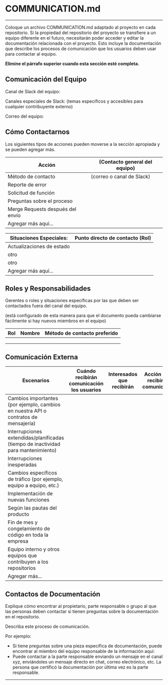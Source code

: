 # COMMUNICATION.md

***
Coloque un archivo COMMUNICATION.md adaptado al proyecto en cada repositorio. Si la propiedad del repositorio del proyecto se transfiere a un equipo diferente en el futuro, necesitarán poder acceder y editar la documentación relacionada con el proyecto. Esto incluye la documentación que describe los procesos de comunicación que los usuarios deben usar para contactar al equipo.

**Elimine el párrafo superior cuando esta sección esté completa.**

## Comunicación del Equipo

Canal de Slack del equipo:

Canales especiales de Slack: (temas específicos y accesibles para cualquier contribuyente externo)

Correo del equipo:

## Cómo Contactarnos

Los siguientes tipos de acciones pueden moverse a la sección apropiada y se pueden agregar más.

| Acción                         | (Contacto general del equipo) |
|-------------------------------|------------------------------|
| Método de contacto            | (correo o canal de Slack)    |
| Reporte de error              |                              |
| Solicitud de función          |                              |
| Preguntas sobre el proceso    |                              |
| Merge Requests después del envío |                              |
| Agregar más aquí...           |                              |

| Situaciones Especiales: | Punto directo de contacto (Rol) |
|------------------------|----------------------------------|
| Actualizaciones de estado |                                |
| otro                    |                                |
| otro                    |                                |
| Agregar más aquí...     |                                |

## Roles y Responsabilidades

Gerentes o roles y situaciones específicas por las que deben ser contactados fuera del canal del equipo.

(está configurado de esta manera para que el documento pueda cambiarse fácilmente si hay nuevos miembros en el equipo)

| Rol | Nombre | Método de contacto preferido |
|-----|--------|----------------------------|
|     |        |                            |
|     |        |                            |
|     |        |                            |

## Comunicación Externa

| Escenarios                                                                      | Cuándo recibirán comunicación los usuarios | Interesados que recibirán | Acción - cómo recibir estas comunicaciones |
|---------------------------------------------------------------------------------|---------|----------------|----------|
| Cambios importantes (por ejemplo, cambios en nuestra API o contratos de mensajería) |         |                |          |
| Interrupciones extendidas/planificadas (tiempo de inactividad para mantenimiento)  |         |                |          |
| Interrupciones inesperadas                                                        |         |                |          |
| Cambios específicos de tráfico (por ejemplo, equipo a equipo, etc.)               |         |                |          |
| Implementación de nuevas funciones                                                |         |                |          |
| Según las pautas del producto                                                    |         |                |          |
| Fin de mes y congelamiento de código en toda la empresa                          |         |                |          |
| Equipo interno y otros equipos que contribuyen a los repositorios                |         |                |          |
| Agregar más...                                                                   |         |                |          |

## Contactos de Documentación

Explique cómo encontrar al propietario, parte responsable o grupo al que las personas deben contactar si tienen preguntas sobre la documentación en el repositorio.

Describa este proceso de comunicación.

Por ejemplo:

* Si tiene preguntas sobre una pieza específica de documentación, puede encontrar al miembro del equipo responsable de la información aquí:
* Puede contactar a la parte responsable enviando un mensaje en el canal xyz, enviándoles un mensaje directo en chat, correo electrónico, etc. La persona que certificó la documentación por última vez es la parte responsable.

***
